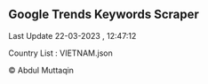 

## Google Trends Keywords Scraper 
 
Last Update 22-03-2023 , 12:47:12

Country List :
VIETNAM.json



© Abdul Muttaqin 
